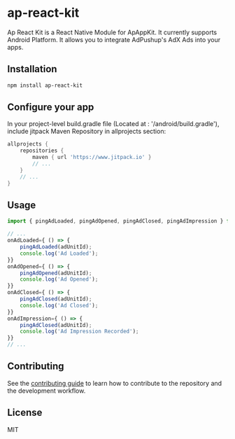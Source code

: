 # ap-react-kit
Ap React Kit is a React Native Module for ApAppKit. It currently supports Android Platform. It allows you to integrate AdPushup's AdX Ads into your apps.
## Installation

```sh
npm install ap-react-kit
```

## Configure your app
In your project-level build.gradle file (Located at : '/android/build.gradle'), include jitpack Maven Repository in allprojects section:

```groovy
allprojects {
    repositories {
        maven { url 'https://www.jitpack.io' }
        // ...
    }
    // ...
}
```


## Usage

```js
import { pingAdLoaded, pingAdOpened, pingAdClosed, pingAdImpression } from "ap-react-kit";

// ...
onAdLoaded={ () => {
    pingAdLoaded(adUnitId);
    console.log('Ad Loaded');
}}
onAdOpened={ () => {
    pingAdOpened(adUnitId);
    console.log('Ad Opened');
}}
onAdClosed={ () => {
    pingAdClosed(adUnitId);
    console.log('Ad Closed');
}}
onAdImpression={ () => {
    pingAdClosed(adUnitId);
    console.log('Ad Impression Recorded');
}}
// ...
```

## Contributing

See the [contributing guide](CONTRIBUTING.md) to learn how to contribute to the repository and the development workflow.

## License

MIT
